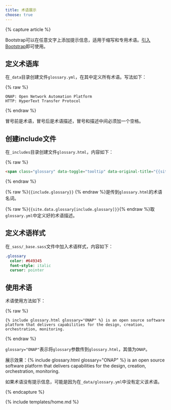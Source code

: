 ```yaml
---
title: 术语展示
choose: true
---
```


{% capture article %}

Bootstrap可以在任意文字上添加提示信息，适用于缩写和专用术语。[引入Bootstrap](icons.html#引入bootstrap)即可使用。

## 定义术语库

在`_data`目录创建文件`glossary.yml`，在其中定义所有术语。写法如下：

{% raw %}
```liquid
ONAP: Open Network Automation Platform
HTTP: HyperText Transfer Protocol
```
{% endraw %}

冒号前是术语，冒号后是术语描述，冒号和描述中间必须加一个空格。

## 创建include文件

在`_includes`目录创建文件`glossary.html`，内容如下：

{% raw %}
```html
<span class="glossary" data-toggle="tooltip" data-original-title="{{site.data.glossary[include.glossary]}}">{{include.glossary}}</span>
```
{% endraw %}

{% raw %}`{{include.glossary}}` {% endraw %}是传到`glossary.html`的术语名词。

{% raw %}`{{site.data.glossary[include.glossary]}}`{% endraw %}取`glossary.yml`中定义好的术语描述。

## 定义术语样式

在`_sass/_base.sass`文件中加入术语样式，内容如下：

```sass
.glossary
  color: #649345
  font-style: italic
  cursor: pointer
```
## 使用术语

术语使用方法如下：

{% raw %}
```liquid
{% include glossary.html glossary="ONAP" %} is an open source software platform that delivers capabilities for the design, creation, orchestration, monitoring.
```
{% endraw %}

`glossary="ONAP"`表示将`glossary`参数传到`glossary.html`，其值为`ONAP`。

展示效果：{% include glossary.html glossary="ONAP" %} is an open source software platform that delivers capabilities for the design, creation, orchestration, monitoring.

如果术语没有提示信息，可能是因为在`_data/glossary.yml`中没有定义该术语。

{% endcapture %}

{% include templates/home.md %}
